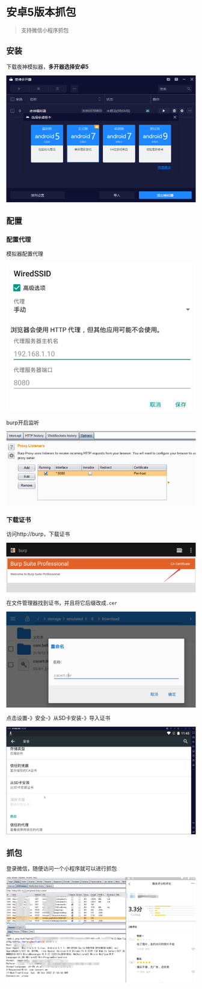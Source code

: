 # 安卓5版本抓包

> 支持微信小程序抓包

## 安装

下载夜神模拟器，**多开器选择安卓5**

![img](../../.gitbook/assets/clipboard-16529713052634.png)





## 配置

### 配置代理

模拟器配置代理

![image-20230301113855880](../../.gitbook/assets/image-20230301113855880.png)

burp开启监听

![image-20230301113934154](../../.gitbook/assets/image-20230301113934154.png)

### 下载证书

访问http://burp，下载证书

![image-20230301114046393](../../.gitbook/assets/image-20230301114046393.png)

在文件管理器找到证书，并且将它后缀改成`.cer`

![image-20230301114213040](../../.gitbook/assets/image-20230301114213040.png)

点击设置-》安全-》从SD卡安装-》导入证书

![QQ录屏20230301114359](../../.gitbook/assets/QQ录屏20230301114359.gif)



## 抓包

登录微信，随便访问一个小程序就可以进行抓包

![image-20230301115216936](../../.gitbook/assets/image-20230301115216936.png)


